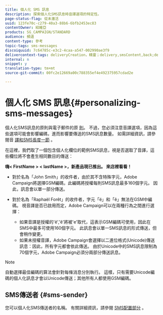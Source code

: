 ```yaml
---
title: 個人化 SMS 訊息
description: 探索個人化SMS訊息時音譯選項的特定性。
page-status-flag: 從未激活
uuid: 123fe70c-c279-40a3-88b6-6bfb2453ec83
contentOwner: 紹維亞
products: SG_CAMPAIGN/STANDARD
audience: 頻道
content-type: 參考
topic-tags: sms-messages
discoiquuid: 7c64785c-e3c2-4caa-a547-002990ae3f9
delivercontext-tags: deliveryCreation，精靈；delivery,smsContent,back;delivery,smsContent,back
internal: n
snippet: y
translation-type: tm+mt
source-git-commit: 00fc2e12669a00c788355ef4e492375957cdad2e

---
```



# 個人化 SMS 訊息{#personalizing-sms-messages}

個人化SMS訊息的原則與電子郵件的原 [則](../../designing/using/personalization.md#inserting-a-personalization-field)。 不過，您必須注意音譯選項，因為這些選項可能會影響編碼，進而影響要傳送的SMS訊息數量。 如需詳細資訊，請參閱音 [譯和SMS長度一節](../../administration/using/configuring-sms-channel.md#sms-encoding--length-and-transliteration) 。

在這裡，我們取了一個包含個人化欄位的範例SMS訊息，視是否選取了音譯，這些欄位將不會產生相同數目的傳送：

**嗨&lt; FirstName &gt; &lt; lastName &gt;，新產品現已推出。 來店裡看看！**

* 對於名為「John Smith」的收件者，由於其不含特殊字元，Adobe Campaign將選擇GSM編碼，此編碼將授權每則SMS訊息最多160個字元。 因此，訊息會以單一部分傳送。
* 對於名為「Raphaël Forêt」的收件者，字元「ë」和「ê」無法在GSM中編碼。 視音譯是否已啟用而定，Adobe Campaign可以在兩種行為之間進行選擇：

   * 如果音譯是授權的'ë','ê'將被'e'取代，這表示GSM編碼可使用，因此在SMS中最多可使用160個字元。 此訊息會以單一SMS訊息的形式傳送，但會稍作變更。
   * 如果未授權音譯，Adobe Campaign會選擇以二進位格式(Unicode)傳送訊息：因此，所有字元都會依此傳送。 由於Unicode中的SMS訊息限制為70個字元，Adobe Campaign必須分兩部分傳送訊息。

>[!NOTE]
>
>自動選擇最佳編碼的算法會針對每條消息分別執行。 這樣，只有需要Unicode編碼的個人化訊息才會以Unicode傳送；其他所有人都使用GSM編碼。

## SMS傳送者 {#sms-sender}

您可以個人化SMS傳送者的名稱。 有關詳細資訊，請參閱 [SMS配置部分](../../administration/using/configuring-sms-channel.md#configuring-sms-properties) 。

